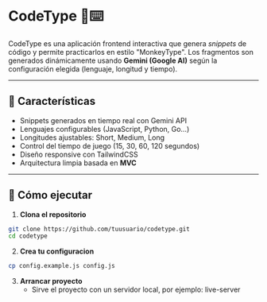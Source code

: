 # CodeType 🧠⌨️

CodeType es una aplicación frontend interactiva que genera *snippets* de código y permite practicarlos en estilo "MonkeyType". Los fragmentos son generados dinámicamente usando **Gemini (Google AI)** según la configuración elegida (lenguaje, longitud y tiempo).

---

## 🧩 Características

- Snippets generados en tiempo real con Gemini API
- Lenguajes configurables (JavaScript, Python, Go…)
- Longitudes ajustables: Short, Medium, Long
- Control del tiempo de juego (15, 30, 60, 120 segundos)
- Diseño responsive con TailwindCSS
- Arquitectura limpia basada en **MVC**

---

## 🚀 Cómo ejecutar

1. **Clona el repositorio**

```bash
git clone https://github.com/tuusuario/codetype.git
cd codetype
```

2. **Crea tu configuracion**
```bash
cp config.example.js config.js
```

3. **Arrancar proyecto**
    - Sirve el proyecto con un servidor local, por ejemplo: live-server
